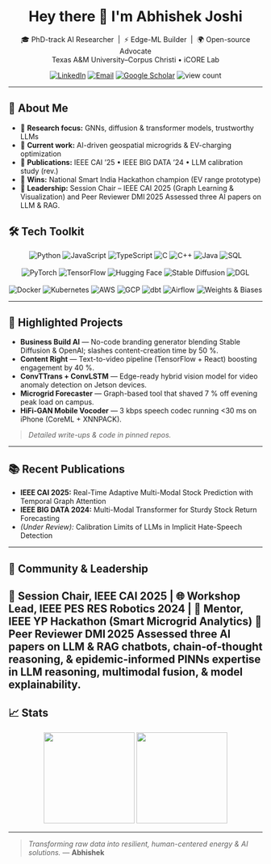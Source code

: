 <h1 align="center">Hey there 👋 I'm Abhishek Joshi</h1>
<p align="center">
  🎓 PhD-track AI Researcher&nbsp;&nbsp;|&nbsp;&nbsp;⚡ Edge-ML Builder&nbsp;&nbsp;|&nbsp;&nbsp;🌍 Open-source Advocate  
  <br>Texas A&M University–Corpus Christi • iCORE Lab
</p>

<p align="center">
  <a href="https://linkedin.com/in/abhishek-joshi-510b68151"><img alt="LinkedIn" src="https://img.shields.io/badge/LinkedIn-%230A66C2.svg?style=flat&logo=linkedin&logoColor=white"/></a>
  <a href="mailto:abhishek.07joshi@gmail.com"><img alt="Email" src="https://img.shields.io/badge/Gmail-D14836?style=flat&logo=gmail&logoColor=white"/></a>
  <a href="https://scholar.google.com/citations?hl=en&user=Y_1oC5MAAAAJ"><img alt="Google Scholar" src="https://img.shields.io/badge/Google Scholar-4285F4?style=flat&logo=google-scholar&logoColor=white"/></a>
  <img src="https://komarev.com/ghpvc/?username=abhishekjoshi007&style=flat&label=Profile+views" alt="view count"/>
</p>

---

## 🔎 About Me
- 🧠 **Research focus:** GNNs, diffusion & transformer models, trustworthy LLMs  
- 🔌 **Current work:** AI-driven geospatial microgrids & EV-charging optimization  
- 📝 **Publications:** IEEE CAI ’25 • IEEE BIG DATA ’24 • LLM calibration study (rev.)  
- 🥇 **Wins:** National Smart India Hackathon champion (EV range prototype)  
- 🎤 **Leadership:** Session Chair – IEEE CAI 2025 (Graph Learning & Visualization) and Peer Reviewer DMI 2025 Assessed three AI papers on LLM & RAG.


## 🛠️ Tech Toolkit
<p align="center">
  <!-- Languages -->
  <img alt="Python" src="https://img.shields.io/badge/Python-3776AB?style=for-the-badge&logo=python&logoColor=white"/>
  <img alt="JavaScript" src="https://img.shields.io/badge/JavaScript-F7DF1E?style=for-the-badge&logo=javascript&logoColor=black"/>
  <img alt="TypeScript" src="https://img.shields.io/badge/TypeScript-3178C6?style=for-the-badge&logo=typescript&logoColor=white"/>
  <img alt="C" src="https://img.shields.io/badge/C-A8B9CC?style=for-the-badge&logo=c&logoColor=white"/>
  <img alt="C++" src="https://img.shields.io/badge/C++-00599C?style=for-the-badge&logo=cplusplus&logoColor=white"/>
  <img alt="Java" src="https://img.shields.io/badge/Java-ED8B00?style=for-the-badge&logo=openjdk&logoColor=white"/>
  <img alt="SQL" src="https://img.shields.io/badge/SQL-336791?style=for-the-badge&logo=postgresql&logoColor=white"/>
  <br><br>
  <!-- AI / DL -->
  <img alt="PyTorch" src="https://img.shields.io/badge/PyTorch-EE4C2C?style=for-the-badge&logo=pytorch&logoColor=white"/>
  <img alt="TensorFlow" src="https://img.shields.io/badge/TensorFlow-FF6F00?style=for-the-badge&logo=tensorflow&logoColor=white"/>
  <img alt="Hugging Face" src="https://img.shields.io/badge/Hugging%20Face-FFD21F?style=for-the-badge&logo=huggingface&logoColor=black"/>
  <img alt="Stable Diffusion" src="https://img.shields.io/badge/Stable Diffusion-8E44AD?style=for-the-badge&logo=deezer&logoColor=white"/>
  <img alt="DGL" src="https://img.shields.io/badge/DGL-96C93D?style=for-the-badge&logo=dataiku&logoColor=white"/>
  <br><br>
  <!-- MLOps & Cloud -->
  <img alt="Docker" src="https://img.shields.io/badge/Docker-0db7ed?style=for-the-badge&logo=docker&logoColor=white"/>
  <img alt="Kubernetes" src="https://img.shields.io/badge/K8s-326CE5?style=for-the-badge&logo=kubernetes&logoColor=white"/>
  <img alt="AWS" src="https://img.shields.io/badge/AWS-FF9900?style=for-the-badge&logo=amazon-aws&logoColor=white"/>
  <img alt="GCP" src="https://img.shields.io/badge/GCP-4285F4?style=for-the-badge&logo=google-cloud&logoColor=white"/>
  <img alt="dbt" src="https://img.shields.io/badge/dbt-FE5D37?style=for-the-badge&logo=dbt&logoColor=white"/>
  <img alt="Airflow" src="https://img.shields.io/badge/Apache Airflow-017CEE?style=for-the-badge&logo=apache-airflow&logoColor=white"/>
  <img alt="Weights & Biases" src="https://img.shields.io/badge/W&B-FFBE00?style=for-the-badge&logo=weights%20and%20biases&logoColor=black"/>
</p>

---

## 🌟 Highlighted Projects
- **Business Build AI** — No-code branding generator blending Stable Diffusion & OpenAI; slashes content-creation time by 50 %.  
- **Content Right** — Text-to-video pipeline (TensorFlow + React) boosting engagement by 40 %.  
- **ConvTTrans + ConvLSTM** — Edge-ready hybrid vision model for video anomaly detection on Jetson devices.  
- **Microgrid Forecaster** — Graph-based tool that shaved 7 % off evening peak load on campus.  
- **HiFi-GAN Mobile Vocoder** — 3 kbps speech codec running <30 ms on iPhone (CoreML + XNNPACK).

> *Detailed write-ups & code in pinned repos.*

---

## 📚 Recent Publications
- **IEEE CAI 2025:** Real-Time Adaptive Multi-Modal Stock Prediction with Temporal Graph Attention  
- **IEEE BIG DATA 2024:** Multi-Modal Transformer for Sturdy Stock Return Forecasting  
- *(Under Review):* Calibration Limits of LLMs in Implicit Hate-Speech Detection  

---

## 🎤 Community & Leadership
💬 Session Chair, IEEE CAI 2025 | 🌐 Workshop Lead, IEEE PES RES Robotics 2024 | 🚀 Mentor, IEEE YP Hackathon (Smart Microgrid Analytics)
💬 Peer Reviewer DMI 2025 Assessed three AI papers on LLM & RAG chatbots, chain‑of‑thought reasoning, & epidemic-informed PINNs expertise in LLM reasoning, multimodal fusion, & model explainability.
---

## 📈 Stats
<p align="center">
  <img src="https://github-readme-stats.vercel.app/api?username=abhishekjoshi007&show_icons=true&include_all_commits=true&theme=default" height="180"/>
  <img src="https://github-readme-stats.vercel.app/api/top-langs/?username=abhishekjoshi007&layout=compact&theme=default" height="180"/>
</p>

---

> *Transforming raw data into resilient, human-centered energy & AI solutions.* — **Abhishek**

